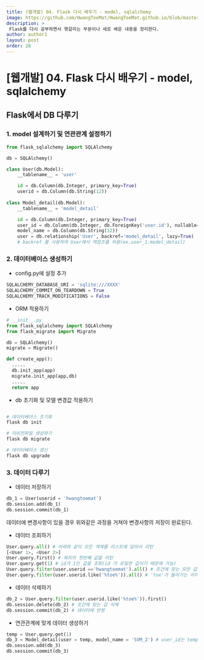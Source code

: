 ```yaml
---
title: (웹개발) 04. Flask 다시 배우기 - model, sqlalchemy
image: https://github.com/HwangToeMat/HwangToeMat.github.io/blob/master/Computer-Science/image/WEB/FLASK/flask.png?raw=true
description: >
 Flask를 다시 공부하면서 헷갈리는 부분이나 새로 배운 내용을 정리한다.
author: author1
layout: post
order: 28
---
```


# [웹개발] 04. Flask 다시 배우기 - model, sqlalchemy

## Flask에서 DB 다루기

### 1. model 설계하기 및 연관관계 설정하기

```python
from flask_sqlalchemy import SQLAlchemy

db = SQLAlchemy()

class User(db.Model):
    __tablename__ = 'user'

    id = db.Column(db.Integer, primary_key=True)
    userid = db.Column(db.String(12))
        
class Model_detail(db.Model):
    __tablename__ = 'model_detail'

    id = db.Column(db.Integer, primary_key=True)
    user_id = db.Column(db.Integer, db.ForeignKey('user.id'), nullable=False) # User 테이블에서 id값을 외래키로 사용
    model_name = db.Column(db.String(12))
    user = db.relationship('User', backref='model_detail', lazy=True) 
    # backref 를 사용하여 User에서 역참조를 허용(ex.user_1.model_detail)
```

### 2. 데이터베이스 생성하기

- config.py에 설정 추가

```python
SQLALCHEMY_DATABASE_URI = 'sqlite:///XXXX'
SQLALCHEMY_COMMIT_ON_TEARDOWN = True
SQLALCHEMY_TRACK_MODIFICATIONS = False
```

- ORM 적용하기

```python
# __init__.py
from flask_sqlalchemy import SQLAlchemy
from flask_migrate import Migrate

db = SQLAlchemy()
migrate = Migrate()

def create_app():
  .....
  db.init_app(app)
  migrate.init_app(app,db)
  .....
  return app
```

- db 초기화 및 모델 변경값 적용하기

```python

# 데이터베이스 초기화
flask db init

# 리비전파일 생성하기
flask db migrate

# 데이터베이스 갱신
flask db upgrade
```

### 3. 데이터 다루기

- 데이터 저장하기

```python
db_1 = User(userid = 'hwangtoemat')
db.session.add(db_1)
db.session.commit(db_1)
```
데이터에 변경사항이 있을 경우 위와같은 과정을 거쳐야 변경사항의 저장이 완료된다.

- 데이터 조회하기

```python
User.query.all() # 아래와 같이 모든 객체를 리스트에 담아서 리턴
[<User 1>, <User 2>]
User.query.first() # 쿼리의 첫번째 값을 리턴
User.query.get(1) # id가 1인 값을 조회(id 가 유일한 값이기 때문에 가능)
User.query.filter(user.userid =='hwangtoemat').all() # 조건에 맞는 모든 값 조회
User.query.filter(user.userid.like('%toe%')).all() # 'toe'가 들어가는 아이디를 가진 모든 값 조회
```

- 데이터 삭제하기

```python
db_2 = User.query.filter(user.userid.like('%toe%')).first()
db.session.delete(db_2) # 조건에 맞는 값 삭제
db.session.commit(db_2) # 데이터에 반영
```

- 연관관계에 맞게 데이터 생성하기

```python
temp = User.query.get(1)
db_3 = Model_detail(user = temp, model_name = 'SVM_2') # user_id는 temp에 의해 자동 입력
db.session.add(db_3)
db.session.commit(db_3)
```
